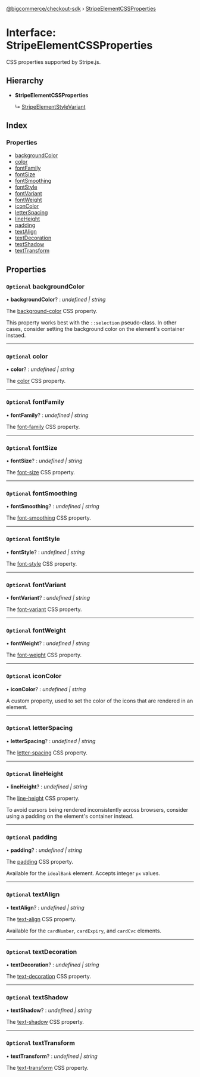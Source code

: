 [@bigcommerce/checkout-sdk](../README.md) › [StripeElementCSSProperties](stripeelementcssproperties.md)

# Interface: StripeElementCSSProperties

CSS properties supported by Stripe.js.

## Hierarchy

* **StripeElementCSSProperties**

  ↳ [StripeElementStyleVariant](stripeelementstylevariant.md)

## Index

### Properties

* [backgroundColor](stripeelementcssproperties.md#optional-backgroundcolor)
* [color](stripeelementcssproperties.md#optional-color)
* [fontFamily](stripeelementcssproperties.md#optional-fontfamily)
* [fontSize](stripeelementcssproperties.md#optional-fontsize)
* [fontSmoothing](stripeelementcssproperties.md#optional-fontsmoothing)
* [fontStyle](stripeelementcssproperties.md#optional-fontstyle)
* [fontVariant](stripeelementcssproperties.md#optional-fontvariant)
* [fontWeight](stripeelementcssproperties.md#optional-fontweight)
* [iconColor](stripeelementcssproperties.md#optional-iconcolor)
* [letterSpacing](stripeelementcssproperties.md#optional-letterspacing)
* [lineHeight](stripeelementcssproperties.md#optional-lineheight)
* [padding](stripeelementcssproperties.md#optional-padding)
* [textAlign](stripeelementcssproperties.md#optional-textalign)
* [textDecoration](stripeelementcssproperties.md#optional-textdecoration)
* [textShadow](stripeelementcssproperties.md#optional-textshadow)
* [textTransform](stripeelementcssproperties.md#optional-texttransform)

## Properties

### `Optional` backgroundColor

• **backgroundColor**? : *undefined | string*

The [background-color](https://developer.mozilla.org/en-US/docs/Web/CSS/background-color) CSS property.

This property works best with the `::selection` pseudo-class.
In other cases, consider setting the background color on the element's container instaed.

___

### `Optional` color

• **color**? : *undefined | string*

The [color](https://developer.mozilla.org/en-US/docs/Web/CSS/color) CSS property.

___

### `Optional` fontFamily

• **fontFamily**? : *undefined | string*

The [font-family](https://developer.mozilla.org/en-US/docs/Web/CSS/font-family) CSS property.

___

### `Optional` fontSize

• **fontSize**? : *undefined | string*

The [font-size](https://developer.mozilla.org/en-US/docs/Web/CSS/font-size) CSS property.

___

### `Optional` fontSmoothing

• **fontSmoothing**? : *undefined | string*

The [font-smoothing](https://developer.mozilla.org/en-US/docs/Web/CSS/font-smoothing) CSS property.

___

### `Optional` fontStyle

• **fontStyle**? : *undefined | string*

The [font-style](https://developer.mozilla.org/en-US/docs/Web/CSS/font-style) CSS property.

___

### `Optional` fontVariant

• **fontVariant**? : *undefined | string*

The [font-variant](https://developer.mozilla.org/en-US/docs/Web/CSS/font-variant) CSS property.

___

### `Optional` fontWeight

• **fontWeight**? : *undefined | string*

The [font-weight](https://developer.mozilla.org/en-US/docs/Web/CSS/font-weight) CSS property.

___

### `Optional` iconColor

• **iconColor**? : *undefined | string*

A custom property, used to set the color of the icons that are rendered in an element.

___

### `Optional` letterSpacing

• **letterSpacing**? : *undefined | string*

The [letter-spacing](https://developer.mozilla.org/en-US/docs/Web/CSS/letter-spacing) CSS property.

___

### `Optional` lineHeight

• **lineHeight**? : *undefined | string*

The [line-height](https://developer.mozilla.org/en-US/docs/Web/CSS/line-height) CSS property.

To avoid cursors being rendered inconsistently across browsers, consider using a padding on the element's container instead.

___

### `Optional` padding

• **padding**? : *undefined | string*

The [padding](https://developer.mozilla.org/en-US/docs/Web/CSS/padding) CSS property.

Available for the `idealBank` element.
Accepts integer `px` values.

___

### `Optional` textAlign

• **textAlign**? : *undefined | string*

The [text-align](https://developer.mozilla.org/en-US/docs/Web/CSS/text-align) CSS property.

Available for the `cardNumber`, `cardExpiry`, and `cardCvc` elements.

___

### `Optional` textDecoration

• **textDecoration**? : *undefined | string*

The [text-decoration](https://developer.mozilla.org/en-US/docs/Web/CSS/text-decoration) CSS property.

___

### `Optional` textShadow

• **textShadow**? : *undefined | string*

The [text-shadow](https://developer.mozilla.org/en-US/docs/Web/CSS/text-shadow) CSS property.

___

### `Optional` textTransform

• **textTransform**? : *undefined | string*

The [text-transform](https://developer.mozilla.org/en-US/docs/Web/CSS/text-transform) CSS property.

